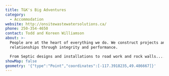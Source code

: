 ```yaml
---
title: T&K's Big Adventures
category:
  - Accommodation
website: http://onsitewastewatersolutions.ca/
phone: 250-354-4650
contact: Todd and Koreen Williamson
about: >-
  People are at the heart of everything we do. We construct projects and build
  relationships through integrity and performance.

  From Septic designs and installations to road work and rock walls.....Call Todd for all your landscaping needs.
showMap: false
geometry: '{"type":"Point","coordinates":[-117.3918235,49.486667]}'
---
```

